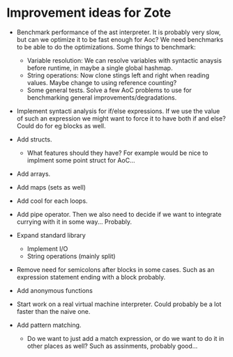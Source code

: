 # Improvement ideas for Zote

* Benchmark performance of the ast interpreter. It is probably very slow, but can we optimize it to be fast enough for Aoc? We need benchmarks to be able to do the optimizations. Some things to benchmark:
  * Variable resolution: We can resolve variables with syntactic anaysis before runtime, in maybe a single global hashmap.
  * String operations: Now clone stings left and right when reading values. Maybe change to using reference counting?
  * Some general tests. Solve a few AoC problems to use for benchmarking general improvements/degradations.

* Implement syntacti analysis for if/else expressions. If we use the value of such an expression we might want to force it to have both if and else? Could do for eg blocks as well.

* Add structs.
  * What features should they have? For example would be nice to implment some point struct for AoC...

* Add arrays.

* Add maps (sets as well)

* Add cool for each loops.

* Add pipe operator. Then we also need to decide if we want to integrate currying with it in some way... Probably.

* Expand standard library
  * Implement I/O
  * String operations (mainly split)

* Remove need for semicolons after blocks in some cases. Such as an expression statement ending with a block probably.

* Add anonymous functions

* Start work on a real virtual machine interpreter. Could probably be a lot faster than the naive one.

* Add pattern matching.
  * Do we want to just add a match expression, or do we want to do it in other places as well? Such as assinments, probably good...
